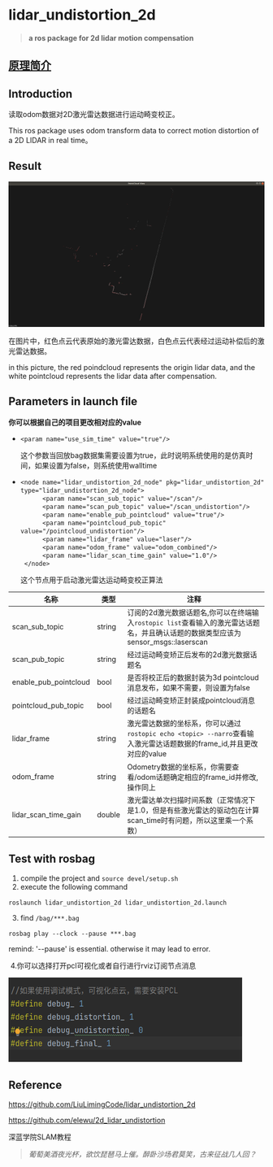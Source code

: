 # lidar_undistortion_2d

> #### a ros package for 2d lidar motion compensation

## [原理简介](https://github.com/hanlin-cheng/slam-study-note/blob/master/slam_theory/2d%E6%BF%80%E5%85%89%E9%9B%B7%E8%BE%BE%E8%BF%90%E5%8A%A8%E8%A1%A5%E5%81%BF%E6%96%B9%E6%B3%95(%E5%8E%BB%E7%95%B8%E5%8F%98).md)

## Introduction

读取odom数据对2D激光雷达数据进行运动畸变校正。

This ros package uses odom transform data to correct motion distortion of a 2D LIDAR in real time。

## Result

![](media/2022-10-1816-57-53屏幕截图.png)

在图片中，红色点云代表原始的激光雷达数据，白色点云代表经过运动补偿后的激光雷达数据。

in this picture, the red poindcloud represents the origin lidar data, and the white pointcloud represents the lidar data after compensation.

## Parameters in launch file

**你可以根据自己的项目更改相对应的value**

- ```launch
  <param name="use_sim_time" value="true"/>
  ```

  这个参数当回放bag数据集需要设置为true，此时说明系统使用的是仿真时间，如果设置为false，则系统使用walltime

- ```
  <node name="lidar_undistortion_2d_node" pkg="lidar_undistortion_2d" type="lidar_undistortion_2d_node">
        <param name="scan_sub_topic" value="/scan"/>
        <param name="scan_pub_topic" value="/scan_undistortion"/>
        <param name="enable_pub_pointcloud" value="true"/>
        <param name="pointcloud_pub_topic" value="/pointcloud_undistortion"/>
        <param name="lidar_frame" value="laser"/>
        <param name="odom_frame" value="odom_combined"/>
        <param name="lidar_scan_time_gain" value="1.0"/>
   </node>
  ```

  这个节点用于启动激光雷达运动畸变校正算法

名称 | 类型 |  注释
-------- | ----- | -----
scan_sub_topic | string | 订阅的2d激光数据话题名,你可以在终端输入`rostopic list`查看输入的激光雷达话题名，并且确认话题的数据类型应该为sensor_msgs::laserscan 
scan_pub_topic  | string | 经过运动畸变矫正后发布的2d激光数据话题名 
enable_pub_pointcloud  | bool | 是否将校正后的数据封装为3d pointcloud消息发布，如果不需要，则设置为false 
pointcloud_pub_topic | bool | 经过运动畸变矫正封装成pointcloud消息的话题名 
lidar_frame| string | 激光雷达数据的坐标系，你可以通过`rostopic echo <topic> --narro`查看输入激光雷达话题数据的frame_id,并且更改对应的value 
odom_frame | string | Odometry数据的坐标系，你需要查看/odom话题确定相应的frame_id并修改,操作同上 
lidar_scan_time_gain | double | 激光雷达单次扫描时间系数（正常情况下是1.0，但是有些激光雷达的驱动包在计算scan_time时有问题，所以这里乘一个系数）

## Test with rosbag

1. compile the project and `source devel/setup.sh`
2. execute the following command
```
roslaunch lidar_undistortion_2d lidar_undistortion_2d.launch
```
3. find `/bag/***.bag`
```
rosbag play --clock --pause ***.bag
```
remind: '--pause' is essential. otherwise it may lead to error. 

​	4.你可以选择打开pcl可视化或者自行进行rviz订阅节点消息

![](media/2022-10-1817-00-31屏幕截图.png)

## Reference

https://github.com/LiuLimingCode/lidar_undistortion_2d

https://github.com/elewu/2d_lidar_undistortion

深蓝学院SLAM教程


> *葡萄美酒夜光杯，欲饮琵琶马上催。醉卧沙场君莫笑，古来征战几人回？*
